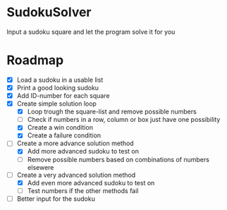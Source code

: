 # SudokuSolver
Input a sudoku square and let the program solve it for you

# Roadmap
- [x] Load a sudoku in a usable list
- [x] Print a good looking sudoku
- [x] Add ID-number for each square
- [x] Create simple solution loop
    - [x] Loop trough the square-list and remove possible numbers
    - [ ] Check if numbers in a row, column or box just have one possibility
    - [x] Create a win condition
    - [x] Create a failure condition
- [ ] Create a more advance solution method
    - [x] Add more advanced sudoku to test on
    - [ ] Remove possible numbers based on combinations of numbers elsewere
- [ ] Create a very advanced solution method
    - [x] Add even more advanced sudoku to test on
    - [ ] Test numbers if the other methods fail
- [ ] Better input for the sudoku